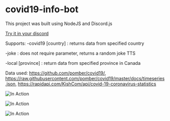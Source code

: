 # covid19-info-bot

This project was built using NodeJS and Discord.js

[Try it in your discord](https://discordapp.com/api/oauth2/authorize?client_id=699338637816365106&permissions=2048&scope=bot)

Supports:
-covid19 [country] : returns data from specified country

-joke : does not require parameter, returns a random joke TTS

-local [province] : return data from specified province in Canada

Data used: https://github.com/pomber/covid19/, https://raw.githubusercontent.com/pomber/covid19/master/docs/timeseries.json, https://rapidapi.com/KishCom/api/covid-19-coronavirus-statistics


![In Action](https://i.imgur.com/GP7ROGj.png)

![In Action](https://i.imgur.com/P5W5GfC.png)

![In Action](https://i.imgur.com/avcrn4n.png)

